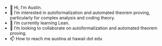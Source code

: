 - 👋 Hi, I’m Austin.
- 👀 I’m interested in autoformalization and automated theorem proving, particularly for complex analysis and coding theory.
- 🌱 I’m currently learning Lean.
- 💞️ I’m looking to collaborate on autoformalization and automated theorem proving.
- 📫 How to reach me austina at hawaii dot edu

<!---
aanderson3456/aanderson3456 is a ✨ special ✨ repository because its `README.md` (this file) appears on your GitHub profile.
You can click the Preview link to take a look at your changes.
--->
